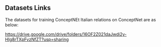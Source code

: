 ## Datasets Links

The datasets for training ConceptNEt Italian relations on ConceptNet are as below: 

https://drive.google.com/drive/folders/16OF2Z021daJwdi2y-HIg8rTXpFvzNfZT?usp=sharing
